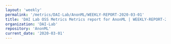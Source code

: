 ```yaml
---
layout: 'weekly'
permalink: '/metrics/DAI-Lab/AnonML/WEEKLY-REPORT-2020-03-01'
title: 'DAI Lab OSS Metrics Metrics report for AnonML | WEEKLY-REPORT-2020-03-01'
organization: 'DAI-Lab'
repository: 'AnonML'
current_date: '2020-03-01'
---
```

